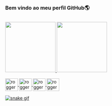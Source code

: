 ### Bem vindo ao meu perfil GitHub🌎

##

<div>
<a href="https://github.com/Roggermds">
 <img height="160cm" src="https://github-readme-stats.vercel.app/api?username=roggermds&show_icons=true&theme=dark&include_all_commits=true&count_private=true" />
  <img height="160cm" src="https://github-readme-stats.vercel.app/api/top-langs/?username=roggermds&layout=compact&langs_count=16&theme=dark" />
</div>



  <div style="display: inline_block"><br>

  <img align="center"  alt="rogger-aws" height="40" width="40" src="https://cdn.jsdelivr.net/gh/devicons/devicon@latest/icons/amazonwebservices/amazonwebservices-original-wordmark.svg" />
    <img align="center"  alt="rogger-aws" height="40" width="40" src="https://cdn.jsdelivr.net/gh/devicons/devicon@latest/icons/java/java-plain-wordmark.svg" />
       <img align="center"  alt="rogger-aws" height="40" width="40" src="https://cdn.jsdelivr.net/gh/devicons/devicon@latest/icons/linux/linux-original.svg" />
           <img align="center"  alt="rogger-aws" height="40" width="40" src="https://cdn.jsdelivr.net/gh/devicons/devicon@latest/icons/python/python-original-wordmark.svg" />
          

  </div>
<div>
 
 ![snake gif](https://github.com/roggermds/roggermds/blob/output/github-snake-dark.svg)
</div>  
